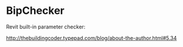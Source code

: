 BipChecker
==========

Revit built-in parameter checker:

http://thebuildingcoder.typepad.com/blog/about-the-author.html#5.34
